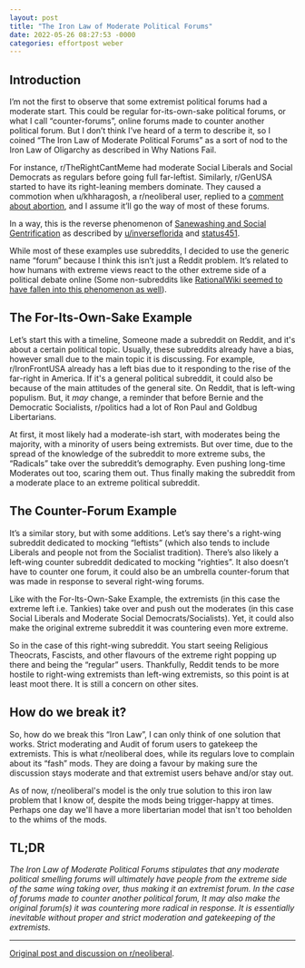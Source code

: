 ```yaml
---
layout: post
title: "The Iron Law of Moderate Political Forums"
date: 2022-05-26 08:27:53 -0000
categories: effortpost weber
---
```


## Introduction

I’m not the first to observe that some extremist political forums had a moderate start. This could be regular for-its-own-sake political forums, or what I call “counter-forums”, online forums made to counter another political forum. But I don’t think I’ve heard of a term to describe it, so I coined “The Iron Law of Moderate Political Forums” as a sort of nod to the Iron Law of Oligarchy as described in Why Nations Fail.

For instance, r/TheRightCantMeme had moderate Social Liberals and Social Democrats as regulars before going full far-leftist. Similarly, r/GenUSA started to have its right-leaning members dominate. They caused a commotion when u/khharagosh, a r/neoliberal user, replied to a [comment about abortion](https://cdn.discordapp.com/attachments/644003179364876309/971495481203114024/Screenshot_20220504-153520_Reddit.jpg), and I assume it’ll go the way of most of these forums.

In a way, this is the reverse phenomenon of [Sanewashing and Social Gentrification](https://tracingwoodgrains.medium.com/r-antiwork-a-tragedy-of-sanewashing-and-social-gentrification-56298af1c1a7) as described by [u/inverseflorida](https://reddit.com/r/neoliberal/comments/js84tu/how_did_defund_the_police_stop_meaning_defund_the/) and [status451](https://status451.com/2016/09/15/social-gentrification/).

While most of these examples use subreddits, I decided to use the generic name “forum” because I think this isn’t just a Reddit problem. It’s related to how humans with extreme views react to the other extreme side of a political debate online (Some non-subreddits like [RationalWiki seemed to have fallen into this phenomenon as well](https://i.redd.it/cjexbu768oc61.png)).

## The For-Its-Own-Sake Example

Let’s start this with a timeline, Someone made a subreddit on Reddit, and it's about a certain political topic. Usually, these subreddits already have a bias, however small due to the main topic it is discussing. For example, r/IronFrontUSA already has a left bias due to it responding to the rise of the far-right in America. If it's a general political subreddit, it could also be because of the main attitudes of the general site. On Reddit, that is left-wing populism. But, it _may_ change, a reminder that before Bernie and the Democratic Socialists, r/politics had a lot of Ron Paul and Goldbug Libertarians.

At first, it most likely had a moderate-ish start, with moderates being the majority, with a minority of users being extremists. But over time, due to the spread of the knowledge of the subreddit to more extreme subs, the “Radicals” take over the subreddit’s demography. Even pushing long-time Moderates out too, scaring them out. Thus finally making the subreddit from a moderate place to an extreme political subreddit.

## The Counter-Forum Example

It’s a similar story, but with some additions. Let’s say there's a right-wing subreddit dedicated to mocking “leftists” (which also tends to include Liberals and people not from the Socialist tradition). There’s also likely a left-wing counter subreddit dedicated to mocking “righties”. It also doesn’t have to counter one forum, it could also be an umbrella counter-forum that was made in response to several right-wing forums.

Like with the For-Its-Own-Sake Example, the extremists (in this case the extreme left i.e. Tankies) take over and push out the moderates (in this case Social Liberals and Moderate Social Democrats/Socialists). Yet, it could also make the original extreme subreddit it was countering even more extreme.

So in the case of this right-wing subreddit. You start seeing Religious Theocrats, Fascists, and other flavours of the extreme right popping up there and being the “regular” users. Thankfully, Reddit tends to be more hostile to right-wing extremists than left-wing extremists, so this point is at least moot there. It is still a concern on other sites.

## How do we break it?

So, how do we break this “Iron Law”, I can only think of one solution that works. Strict moderating and Audit of forum users to gatekeep the extremists. This is what r/neoliberal does, while its regulars love to complain about its “fash” mods. They are doing a favour by making sure the discussion stays moderate and that extremist users behave and/or stay out.

As of now, r/neoliberal's model is the only true solution to this iron law problem that I know of, despite the mods being trigger-happy at times. Perhaps one day we'll have a more libertarian model that isn't too beholden to the whims of the mods.

## TL;DR

_The Iron Law of Moderate Political Forums stipulates that any moderate political smelling forums will ultimately have people from the extreme side of the same wing taking over, thus making it an extremist forum. In the case of forums made to counter another political forum, It may also make the original forum(s) it was countering more radical in response. It is essentially inevitable without proper and strict moderation and gatekeeping of the extremists._

---

[Original post and discussion on r/neoliberal](https://www.reddit.com/r/neoliberal/comments/uy2w1m/the_iron_law_of_moderate_political_forums_an/).
